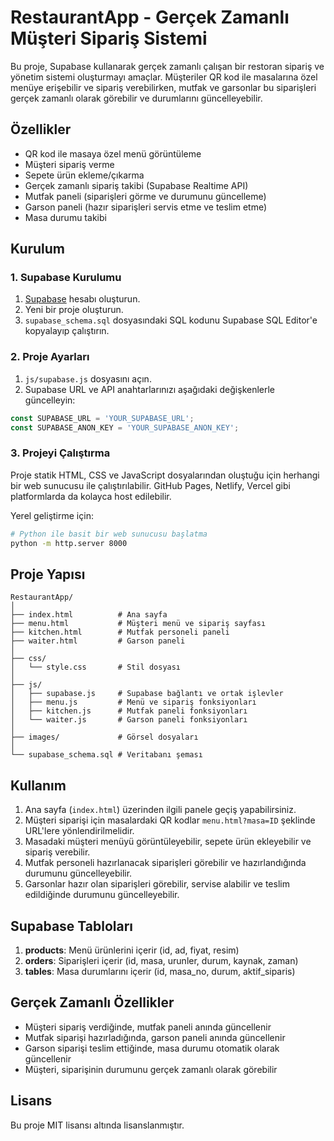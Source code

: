# RestaurantApp - Gerçek Zamanlı Müşteri Sipariş Sistemi

Bu proje, Supabase kullanarak gerçek zamanlı çalışan bir restoran sipariş ve yönetim sistemi oluşturmayı amaçlar. Müşteriler QR kod ile masalarına özel menüye erişebilir ve sipariş verebilirken, mutfak ve garsonlar bu siparişleri gerçek zamanlı olarak görebilir ve durumlarını güncelleyebilir.

## Özellikler

- QR kod ile masaya özel menü görüntüleme
- Müşteri sipariş verme
- Sepete ürün ekleme/çıkarma
- Gerçek zamanlı sipariş takibi (Supabase Realtime API)
- Mutfak paneli (siparişleri görme ve durumunu güncelleme)
- Garson paneli (hazır siparişleri servis etme ve teslim etme)
- Masa durumu takibi

## Kurulum

### 1. Supabase Kurulumu

1. [Supabase](https://supabase.com/) hesabı oluşturun.
2. Yeni bir proje oluşturun.
3. `supabase_schema.sql` dosyasındaki SQL kodunu Supabase SQL Editor'e kopyalayıp çalıştırın.

### 2. Proje Ayarları

1. `js/supabase.js` dosyasını açın.
2. Supabase URL ve API anahtarlarınızı aşağıdaki değişkenlerle güncelleyin:

```javascript
const SUPABASE_URL = 'YOUR_SUPABASE_URL';
const SUPABASE_ANON_KEY = 'YOUR_SUPABASE_ANON_KEY';
```

### 3. Projeyi Çalıştırma

Proje statik HTML, CSS ve JavaScript dosyalarından oluştuğu için herhangi bir web sunucusu ile çalıştırılabilir. GitHub Pages, Netlify, Vercel gibi platformlarda da kolayca host edilebilir.

Yerel geliştirme için:

```bash
# Python ile basit bir web sunucusu başlatma
python -m http.server 8000
```

## Proje Yapısı

```
RestaurantApp/
│
├── index.html          # Ana sayfa
├── menu.html           # Müşteri menü ve sipariş sayfası
├── kitchen.html        # Mutfak personeli paneli
├── waiter.html         # Garson paneli
│
├── css/
│   └── style.css       # Stil dosyası
│
├── js/
│   ├── supabase.js     # Supabase bağlantı ve ortak işlevler
│   ├── menu.js         # Menü ve sipariş fonksiyonları
│   ├── kitchen.js      # Mutfak paneli fonksiyonları
│   └── waiter.js       # Garson paneli fonksiyonları
│
├── images/             # Görsel dosyaları
│
└── supabase_schema.sql # Veritabanı şeması
```

## Kullanım

1. Ana sayfa (`index.html`) üzerinden ilgili panele geçiş yapabilirsiniz.
2. Müşteri siparişi için masalardaki QR kodlar `menu.html?masa=ID` şeklinde URL'lere yönlendirilmelidir.
3. Masadaki müşteri menüyü görüntüleyebilir, sepete ürün ekleyebilir ve sipariş verebilir.
4. Mutfak personeli hazırlanacak siparişleri görebilir ve hazırlandığında durumunu güncelleyebilir.
5. Garsonlar hazır olan siparişleri görebilir, servise alabilir ve teslim edildiğinde durumunu güncelleyebilir.

## Supabase Tabloları

1. **products**: Menü ürünlerini içerir (id, ad, fiyat, resim)
2. **orders**: Siparişleri içerir (id, masa, urunler, durum, kaynak, zaman)
3. **tables**: Masa durumlarını içerir (id, masa_no, durum, aktif_siparis)

## Gerçek Zamanlı Özellikler

- Müşteri sipariş verdiğinde, mutfak paneli anında güncellenir
- Mutfak siparişi hazırladığında, garson paneli anında güncellenir
- Garson siparişi teslim ettiğinde, masa durumu otomatik olarak güncellenir
- Müşteri, siparişinin durumunu gerçek zamanlı olarak görebilir

## Lisans

Bu proje MIT lisansı altında lisanslanmıştır. 